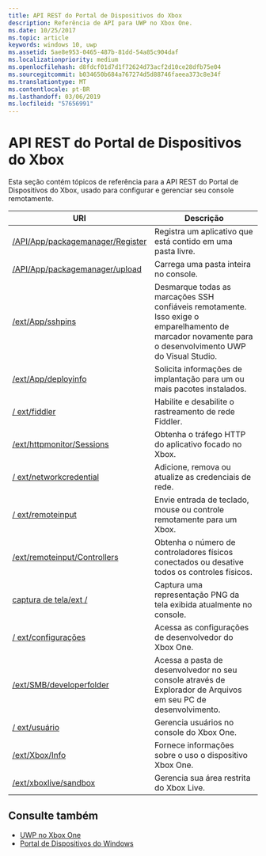 ```yaml
---
title: API REST do Portal de Dispositivos do Xbox
description: Referência de API para UWP no Xbox One.
ms.date: 10/25/2017
ms.topic: article
keywords: windows 10, uwp
ms.assetid: 5ae8e953-0465-487b-81dd-54a85c904daf
ms.localizationpriority: medium
ms.openlocfilehash: d8fdcf01d7d1f72624d73acf2d10ce28dfb75e04
ms.sourcegitcommit: b034650b684a767274d5d88746faeea373c8e34f
ms.translationtype: MT
ms.contentlocale: pt-BR
ms.lasthandoff: 03/06/2019
ms.locfileid: "57656991"
---
```

# <a name="xbox-device-portal-rest-api"></a>API REST do Portal de Dispositivos do Xbox

Esta seção contém tópicos de referência para a API REST do Portal de Dispositivos do Xbox, usado para configurar e gerenciar seu console remotamente.

| URI        | Descrição |
|------------|-------------|
|[/API/App/packagemanager/Register](wdp-loose-folder-register-api.md)| Registra um aplicativo que está contido em uma pasta livre. |
|[/API/App/packagemanager/upload](wdp-folder-upload.md)| Carrega uma pasta inteira no console. |
|[/ext/App/sshpins](uwp-sshpins-api.md)| Desmarque todas as marcações SSH confiáveis remotamente. Isso exige o emparelhamento de marcador novamente para o desenvolvimento UWP do Visual Studio. |
|[/ext/App/deployinfo](uwp-deployinfo-api.md)| Solicita informações de implantação para um ou mais pacotes instalados. |
|[/ ext/fiddler](wdp-fiddler-api.md)| Habilite e desabilite o rastreamento de rede Fiddler. |
|[/ext/httpmonitor/Sessions](wdp-httpMonitor-api.md)| Obtenha o tráfego HTTP do aplicativo focado no Xbox. |
|[/ ext/networkcredential](uwp-networkcredentials-api.md)| Adicione, remova ou atualize as credenciais de rede. |
|[/ ext/remoteinput](uwp-remoteinput-api.md)| Envie entrada de teclado, mouse ou controle remotamente para um Xbox. |
|[/ext/remoteinput/Controllers](uwp-remoteinput-controllers-api.md)| Obtenha o número de controladores físicos conectados ou desative todos os controles físicos. |
|[captura de tela/ext /](wdp-media-capture-api.md)| Captura uma representação PNG da tela exibida atualmente no console. |
|[/ ext/configurações](wdp-xboxsettings-api.md)| Acessa as configurações de desenvolvedor do Xbox One. |
|[/ext/SMB/developerfolder](wdp-smb-api.md)| Acessa a pasta de desenvolvedor no seu console através de Explorador de Arquivos em seu PC de desenvolvimento. |
|[/ ext/usuário](wdp-user-management.md)| Gerencia usuários no console do Xbox One. |
|[/ext/Xbox/Info](wdp-xboxinfo-api.md)| Fornece informações sobre o uso o dispositivo Xbox One. |
|[/ext/xboxlive/sandbox](wdp-sandbox-api.md)| Gerencia sua área restrita do Xbox Live. |

## <a name="see-also"></a>Consulte também

- [UWP no Xbox One](index.md)
- [Portal de Dispositivos do Windows](../debug-test-perf/device-portal.md)
